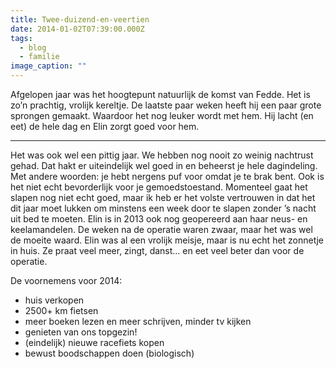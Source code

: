 ```yaml
---
title: Twee-duizend-en-veertien
date: 2014-01-02T07:39:00.000Z
tags:
  - blog
  - familie
image_caption: ""
---
```

Afgelopen jaar was het hoogtepunt natuurlijk de komst van Fedde. Het is zo’n prachtig, vrolijk kereltje. De laatste paar weken heeft hij een paar grote sprongen gemaakt. Waardoor het nog leuker wordt met hem. Hij lacht (en eet) de hele dag en Elin zorgt goed voor hem.

---

Het was ook wel een pittig jaar. We hebben nog nooit zo weinig nachtrust gehad. Dat hakt er uiteindelijk wel goed in en beheerst je hele dagindeling. Met andere woorden: je hebt nergens puf voor omdat je te brak bent. Ook is het niet echt bevorderlijk voor je gemoedstoestand. Momenteel gaat het slapen nog niet echt goed, maar ik heb er het volste vertrouwen in dat het dit jaar moet lukken om minstens een week door te slapen zonder ’s nacht uit bed te moeten. Elin is in 2013 ook nog geopereerd aan haar neus- en keelamandelen. De weken na de operatie waren zwaar, maar het was wel de moeite waard. Elin was al een vrolijk meisje, maar is nu echt het zonnetje in huis. Ze praat veel meer, zingt, danst… en eet veel beter dan voor de operatie.

De voornemens voor 2014:

* huis verkopen
* 2500+ km fietsen
* meer boeken lezen en meer schrijven, minder tv kijken
* genieten van ons topgezin!
* (eindelijk) nieuwe racefiets kopen
* bewust boodschappen doen (biologisch)
